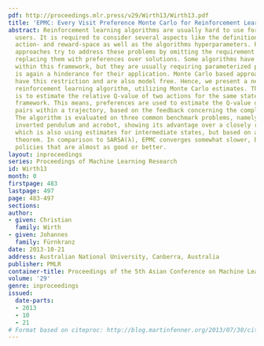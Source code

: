```yaml
---
pdf: http://proceedings.mlr.press/v29/Wirth13/Wirth13.pdf
title: 'EPMC: Every Visit Preference Monte Carlo for Reinforcement Learning'
abstract: Reinforcement learning algorithms are usually hard to use for non expert
  users. It is required to consider several aspects like the definition of state-,
  action- and reward-space as well as the algorithms hyperparameters. Preference based
  approaches try to address these problems by omitting the requirement for exact rewards,
  replacing them with preferences over solutions. Some algorithms have been proposed
  within this framework, but they are usually requiring parameterized policies which
  is again a hinderance for their application. Monte Carlo based approaches do not
  have this restriction and are also model free. Hence, we present a new preference-based
  reinforcement learning algorithm, utilizing Monte Carlo estimates. The main idea
  is to estimate the relative Q-value of two actions for the same state within a every-visit
  framework. This means, preferences are used to estimate the Q-value of state-action
  pairs within a trajectory, based on the feedback concerning the complete trajectory.
  The algorithm is evaluated on three common benchmark problems, namely mountain car,
  inverted pendulum and acrobot, showing its advantage over a closely related algorithm
  which is also using estimates for intermediate states, but based on a probability
  theorem. In comparison to SARSA(λ), EPMC converges somewhat slower, but computes
  policies that are almost as good or better.
layout: inproceedings
series: Proceedings of Machine Learning Research
id: Wirth13
month: 0
firstpage: 483
lastpage: 497
page: 483-497
sections: 
author:
- given: Christian
  family: Wirth
- given: Johannes
  family: Fürnkranz
date: 2013-10-21
address: Australian National University, Canberra, Australia
publisher: PMLR
container-title: Proceedings of the 5th Asian Conference on Machine Learning
volume: '29'
genre: inproceedings
issued:
  date-parts:
  - 2013
  - 10
  - 21
# Format based on citeproc: http://blog.martinfenner.org/2013/07/30/citeproc-yaml-for-bibliographies/
---
```

